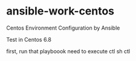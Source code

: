 # ansible-work-centos
Centos Environment Configuration by Ansible

Test in Centos 6.8

first, run that playboook need to execute ctl
	sh ctl